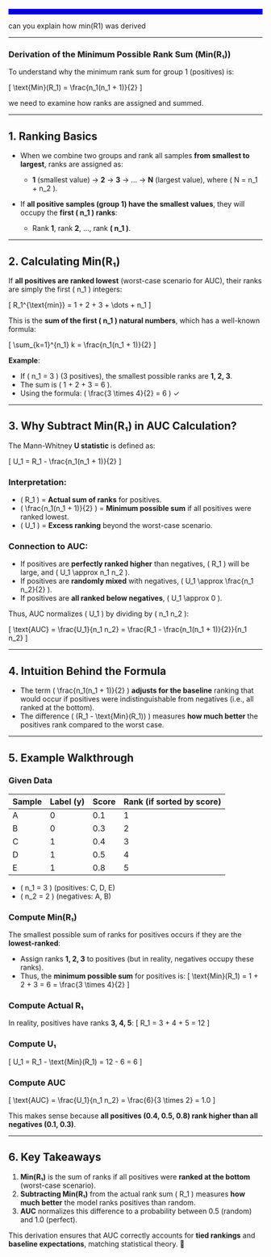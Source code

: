 <hr style="border-color: blue; border-width: 5px; border-style: solid;">

<frankie>
can you explain how min(R1) was derived
</frankie>

---
### **Derivation of the Minimum Possible Rank Sum (Min(R₁))**

To understand why the minimum rank sum for group 1 (positives) is:

\[
\text{Min}(R_1) = \frac{n_1(n_1 + 1)}{2}
\]

we need to examine how ranks are assigned and summed.

---

## **1. Ranking Basics**
- When we combine two groups and rank all samples **from smallest to largest**, ranks are assigned as:
  - **1** (smallest value) → **2** → **3** → ... → **N** (largest value), where \( N = n_1 + n_2 \).

- If **all positive samples (group 1) have the smallest values**, they will occupy the **first \( n_1 \) ranks**:
  - Rank **1**, rank **2**, ..., rank **\( n_1 \)**.

---

## **2. Calculating Min(R₁)**
If **all positives are ranked lowest** (worst-case scenario for AUC), their ranks are simply the first \( n_1 \) integers:

\[
R_1^{\text{min}} = 1 + 2 + 3 + \dots + n_1
\]

This is the **sum of the first \( n_1 \) natural numbers**, which has a well-known formula:

\[
\sum_{k=1}^{n_1} k = \frac{n_1(n_1 + 1)}{2}
\]

**Example**:
- If \( n_1 = 3 \) (3 positives), the smallest possible ranks are **1, 2, 3**.
- The sum is \( 1 + 2 + 3 = 6 \).
- Using the formula: \( \frac{3 \times 4}{2} = 6 \) ✓

---

## **3. Why Subtract Min(R₁) in AUC Calculation?**
The Mann-Whitney **U statistic** is defined as:

\[
U_1 = R_1 - \frac{n_1(n_1 + 1)}{2}
\]

### **Interpretation**:
- \( R_1 \) = **Actual sum of ranks** for positives.
- \( \frac{n_1(n_1 + 1)}{2} \) = **Minimum possible sum** if all positives were ranked lowest.
- \( U_1 \) = **Excess ranking** beyond the worst-case scenario.

### **Connection to AUC**:
- If positives are **perfectly ranked higher** than negatives, \( R_1 \) will be large, and \( U_1 \approx n_1 n_2 \).
- If positives are **randomly mixed** with negatives, \( U_1 \approx \frac{n_1 n_2}{2} \).
- If positives are **all ranked below negatives**, \( U_1 \approx 0 \).

Thus, AUC normalizes \( U_1 \) by dividing by \( n_1 n_2 \):

\[
\text{AUC} = \frac{U_1}{n_1 n_2} = \frac{R_1 - \frac{n_1(n_1 + 1)}{2}}{n_1 n_2}
\]

---

## **4. Intuition Behind the Formula**
- The term \( \frac{n_1(n_1 + 1)}{2} \) **adjusts for the baseline** ranking that would occur if positives were indistinguishable from negatives (i.e., all ranked at the bottom).
- The difference \( (R_1 - \text{Min}(R_1)) \) measures **how much better** the positives rank compared to the worst case.

---

## **5. Example Walkthrough**
### **Given Data**
| Sample | Label (y) | Score | Rank (if sorted by score) |
|--------|----------|-------|---------------------------|
| A      | 0        | 0.1   | 1                         |
| B      | 0        | 0.3   | 2                         |
| C      | 1        | 0.4   | 3                         |
| D      | 1        | 0.5   | 4                         |
| E      | 1        | 0.8   | 5                         |

- \( n_1 = 3 \) (positives: C, D, E)
- \( n_2 = 2 \) (negatives: A, B)

### **Compute Min(R₁)**
The smallest possible sum of ranks for positives occurs if they are the **lowest-ranked**:
- Assign ranks **1, 2, 3** to positives (but in reality, negatives occupy these ranks).
- Thus, the **minimum possible sum** for positives is:
  \[
  \text{Min}(R_1) = 1 + 2 + 3 = 6 = \frac{3 \times 4}{2}
  \]

### **Compute Actual R₁**
In reality, positives have ranks **3, 4, 5**:
\[
R_1 = 3 + 4 + 5 = 12
\]

### **Compute U₁**
\[
U_1 = R_1 - \text{Min}(R_1) = 12 - 6 = 6
\]

### **Compute AUC**
\[
\text{AUC} = \frac{U_1}{n_1 n_2} = \frac{6}{3 \times 2} = 1.0
\]

This makes sense because **all positives (0.4, 0.5, 0.8) rank higher than all negatives (0.1, 0.3)**.

---

## **6. Key Takeaways**
1. **Min(R₁)** is the sum of ranks if all positives were **ranked at the bottom** (worst-case scenario).
2. **Subtracting Min(R₁)** from the actual rank sum \( R_1 \) measures **how much better** the model ranks positives than random.
3. **AUC** normalizes this difference to a probability between 0.5 (random) and 1.0 (perfect).

This derivation ensures that AUC correctly accounts for **tied rankings** and **baseline expectations**, matching statistical theory. 🚀